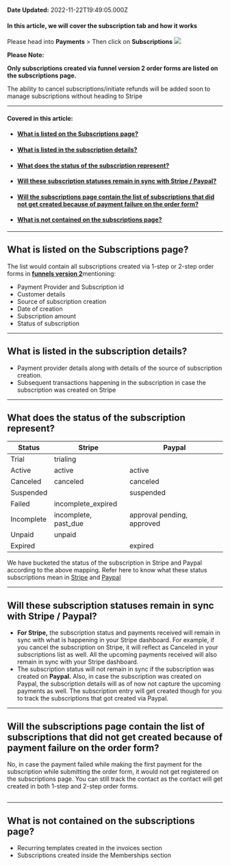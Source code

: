 **Date Updated:** 2022-11-22T19:49:05.000Z

#### In this article, we will cover the subscription tab and how it works

  
Please head into **Payments** \> Then click on **Subscriptions** ![](https://s3.amazonaws.com/cdn.freshdesk.com/data/helpdesk/attachments/production/48264662842/original/nYrVD0WunUATbEJp7ykfwC3_o7wD2W2VNA.gif?1669047414)

  
**Please Note:**

**Only subscriptions created via funnel version 2 order forms are listed on the subscriptions page.** 

The ability to cancel subscriptions/initiate refunds will be added soon to manage subscriptions without heading to Stripe
  
  
---

#### **Covered in this article:**

* #### [What is listed on the Subscriptions page? ](#What-is-listed-on-the-Subscriptions-page?%C2%A0)
* #### [What is listed in the subscription details?](#What-is-listed-in-the-subscription-details?)
* #### [What does the status of the subscription represent?](#What-does-the-status-of-the-subscription-represent?)
* #### [Will these subscription statuses remain in sync with Stripe / Paypal?](#Will-these-subscription-statuses-remain-in-sync-with-Stripe-/-Paypal?)
* #### [Will the subscriptions page contain the list of subscriptions that did not get created because of payment failure on the order form?](#Will-the-subscriptions-page-contain-the-list-of-subscriptions-that-did-not-get-created-because-of-payment-failure-on-the-order-form?)
* #### [What is not contained on the subscriptions page?](#What-is-not-contained-on-the-subscriptions-page?)

---

## What is listed on the Subscriptions page? 

The list would contain all subscriptions created via 1-step or 2-step order forms in [**funnels version 2**](https://help.gohighlevel.com/en/support/solutions/articles/48001204903)mentioning: 

* Payment Provider and Subscription id
* Customer details
* Source of subscription creation
* Date of creation
* Subscription amount
* Status of subscription
  
  
---

## What is listed in the subscription details?

* Payment provider details along with details of the source of subscription creation.
* Subsequent transactions happening in the subscription in case the subscription was created on Stripe
  
  
---

## What does the status of the subscription represent?

| **Status** | **Stripe**            | **Paypal**                 |
| ---------- | --------------------- | -------------------------- |
| Trial      | trialing              |                            |
| Active     | active                | active                     |
| Canceled   | canceled              | canceled                   |
| Suspended  |                       | suspended                  |
| Failed     | incomplete\_expired   |                            |
| Incomplete | incomplete, past\_due | approval pending, approved |
| Unpaid     | unpaid                |                            |
| Expired    |                       | expired                    |

  
We have bucketed the status of the subscription in Stripe and Paypal according to the above mapping. Refer here to know what these status subscriptions mean in [Stripe](https://stripe.com/docs/billing/subscriptions/overview#subscription-statuses) and [Paypal](https://developer.paypal.com/docs/api/subscriptions/v1/#subscriptions%5Fcreate)
  
  
---

## Will these subscription statuses remain in sync with Stripe / Paypal?

  
* **For Stripe,** the subscription status and payments received will remain in sync with what is happening in your Stripe dashboard. For example, if you cancel the subscription on Stripe, it will reflect as Canceled in your subscriptions list as well. All the upcoming payments received will also remain in sync with your Stripe dashboard.
* The subscription status will not remain in sync if the subscription was created on **Paypal.** Also, in case the subscription was created on Paypal, the subscription details will as of now not capture the upcoming payments as well. The subscription entry will get created though for you to track the subscriptions that got created via Paypal.
  
  
---

## Will the subscriptions page contain the list of subscriptions that did not get created because of payment failure on the order form?

  
No, in case the payment failed while making the first payment for the subscription while submitting the order form, it would not get registered on the subscriptions page. You can still track the contact as the contact will get created in both 1-step and 2-step order forms.

  
##   

---

## What is not contained on the subscriptions page?

* Recurring templates created in the invoices section
* Subscriptions created inside the Memberships section

  
##   

  